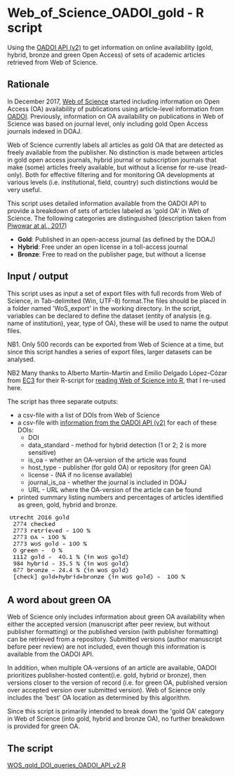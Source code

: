 # Web_of_Science_OADOI_gold - R script
Using the [OADOI API (v2)](https://oadoi.org/api) to get information on online availability (gold, hybrid, bronze and green Open Access)  of sets of academic articles retrieved from Web of Science. 

## Rationale
In December 2017, [Web of Science](http://info.clarivate.com/openaccess) started including information on Open Access (OA) availability of publications using article-level information from [OADOI](https://oadoi.org/). Previously, information on OA availability on publications in Web of Science was based on journal level, only including gold Open Access journals indexed in DOAJ. 

Web of Science currently labels all articles as gold OA that are detected as freely available from the publisher. No distinction is made between articles in gold open access journals, hybrid journal or subscription journals that make (some) articles freely available, but without a license for re-use (read-only). Both for effective filtering and for monitoring OA developments at various levels (i.e. institutional, field, country) such distinctions would be very useful. 

This script uses detailed information available from the OADOI API to provide a breakdown of sets of articles labeled as 'gold OA' in Web of Science. The following categories are distinguished (description taken from [Piwowar at al., 2017]( https://doi.org/10.7287/peerj.preprints.3119v1))

 - **Gold**: Published in an open-access journal (as defined by the DOAJ)
 - **Hybrid**: Free under an open license in a toll-access journal
 - **Bronze**: Free to read on the publisher page, but without a license

## Input / output
This script uses as input a set of export files with full records from Web of Science, in Tab-delimited (Win, UTF-8) format.The files should be placed in a folder named 'WoS_export' in the working directory. In the script, variables can be declared to define the dataset (entity of analysis (e.g. name of institution), year, type of OA), these will be used to name the output files. 

NB1. Only 500 records can be exported from Web of Science at a time, but since this script handles a series of export files, larger datasets can be analysed.

NB2 Many thanks to Alberto Martín-Martín and Emilio Delgado López-Cózar from [EC3](http://ec3.ugr.es) for their R-script for [reading Web of Science into R](https://github.com/alberto-martin/read.wos.R/blob/master/report.Rmd), that I re-used here. 

The script has three separate outputs:
- a csv-file with a list of DOIs from Web of Science
- a csv-file with [information from the OADOI API (v2)](https://oadoi.org/api/v2) for each of these DOIs:
  - DOI
  - data_standard - method for hybrid detection (1 or 2; 2 is more sensitive)
  - is_oa - whether an OA-version of the article was found
  - host_type - publisher (for gold OA) or repository (for green OA)
  - license - (NA if no license available)
  - journal_is_oa - whether the journal is included in DOAJ
  - URL - URL where the OA-version of the article can be found
 - printed summary listing numbers and percentages of articles identified as green, gold, hybrid and bronze.
 
 ![example WoS OADOI gold output](/WoS_OADOI_gold_output_example.jpg)

## A word about green OA
Web of Science only includes information about green OA availability when either the accepted version (manuscript after peer review, but without publisher formatting) or the published version (with publisher formatting) can be retrieved from a repository. Submitted versions (author manuscript before peer review) are not included, even though this information is available from the OADOI API.

In addition, when multiple OA-versions of an article are available, OADOI prioritizes publisher-hosted content(i.e. gold, hybrid or bronze), then versions closer to the version of record (i.e. for green OA, published version over accepted version over submitted version). Web of Science only includes the 'best' OA location as determined by this algorithm. 

Since this script is primarily intended to break down the 'gold OA' category in Web of Science (into gold, hybrid and bronze OA), no further breakdown is provided for green OA. 

## The script 
[WOS_gold_DOI_queries_OADOI_API_v2.R](/WOS_gold_DOI_queries_OADOI_API_v2.R)



